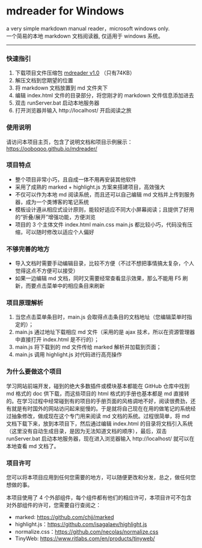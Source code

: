 # mdreader for Windows

a very simple markdown manual reader，microsoft windows only.   
一个简易的本地 markdown 文档阅读器, 仅适用于 windows 系统。

- - - 

### 快速指引

1. 下载项目文件压缩包 [mdreader v1.0](https://ooboqoo.github.io/mdreader/dist/mdreader1.0.zip) （只有74KB）
2. 解压文档到您期望的位置
3. 将 markdown 文档放置到 md 文件夹下
4. 编辑 index.html 文件的目录部分，将您刚才的 markdown 文件信息添加进去
5. 双击 runServer.bat 启动本地服务器
6. 打开浏览器并输入 http://localhost/ 开启阅读之旅

### 使用说明

请访问本项目主页，包含了说明文档和项目示例展示：https://ooboqoo.github.io/mdreader/

### 项目特点

* 整个项目非常小巧，且自成一体不用再安装其他软件
* 采用了成熟的 marked + highlight.js 方案来搭建项目，高效强大
* 不仅可以作为本地 md 阅读系统，而且还可以自己编辑 md 文档并上传到服务器，成为一个类博客的笔记系统
* 模板设计遵从相应式设计原则，能较好适应不同大小屏幕阅读；且提供了好用的“折叠/展开”增强功能，方便浏览
* 项目的 3 个主体文件 index.html main.css main.js 都比较小巧，代码没有压缩，可以随时修改以适应个人偏好

### 不够完善的地方

* 导入文档时需要手动编辑目录，比较不方便（不过不想把事情搞太复杂，个人觉得这点不方便可以接受）
* 如果一边编辑 md 文档，同时又需要经常查看显示效果，那么不能用 F5 刷新，而要点击菜单中的相应条目来刷新

### 项目原理解析

1. 当您点击菜单条目时，main.js 会取得点击条目的文档地址（您编辑菜单时指定的）；
2. main.js 通过地址下载相应 md 文件（采用的是 ajax 技术，所以在资源管理器中直接打开 index.html 是不行的）；
3. main.js 将下载到的 md 文件传给 marked 解析并加载到页面；
4. main.js 调用 highlight.js 对代码进行高亮操作

### 为什么要做这个项目

学习网站前端开发，碰到的绝大多数插件或模块基本都能在 GitHub 仓库中找到 md 格式的 doc 供下载，而这些项目的 html 格式的手册也基本都是 md 直接转的。在学习过程中经常碰到有的项目的手册页面的风格调地不好，阅读很费劲，还有就是有时国外的网站访问起来挺慢的。于是就将自己现在在用的做笔记的系统经过抽象修改，做成现在这个专门用来阅读 md 文档的系统。过程很简单，将 md 文档下载下来，放到本项目下，然后通过编辑 index.html 的目录将文档引入系统（这里没有自动生成目录，是因为无法知道文档的顺序），最后，双击 runServer.bat 启动本地服务器，现在进入浏览器输入 http://localhost/ 就可以在本地查看 md 文档了。

### 项目许可

您可以将本项目应用到任何您需要的地方，可以随便更改和分发，总之，做任何您想做的事。

本项目使用了 4 个外部组件，每个组件都有他们的相应许可，本项目许可不包含对外部组件的许可，您需要自行查阅之：

* marked: https://github.com/chjj/marked
* highlight.js：https://github.com/isagalaev/highlight.js
* normalize.css：https://github.com/necolas/normalize.css
* TinyWeb: https://www.ritlabs.com/en/products/tinyweb/
